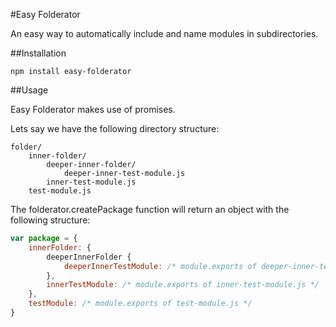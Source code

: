 #Easy Folderator

An easy way to automatically include and name modules in subdirectories.

##Installation

```
npm install easy-folderator
```

##Usage

Easy Folderator makes use of promises.

Lets say we have the following directory structure:

```
folder/
	inner-folder/
		deeper-inner-folder/
			deeper-inner-test-module.js
		inner-test-module.js
	test-module.js
```

The folderator.createPackage function will return an object with the following structure:

```js
var package = {
	innerFolder: {
		deeperInnerFolder {
			deeperInnerTestModule: /* module.exports of deeper-inner-test-module.js */
		},
		innerTestModule: /* module.exports of inner-test-module.js */
	},
	testModule: /* module.exports of test-module.js */
}
```